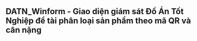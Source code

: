 ## DATN_Winform - Giao diện giám sát Đồ Án Tốt Nghiệp đề tài phân loại sản phẩm theo mã QR và cân nặng